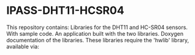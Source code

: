 # IPASS-DHT11-HCSR04
 This repository contains:  Libraries for the DHT11 and HC-SR04 sensors. With sample code.  An application built with the two libraries.  Doxygen documentation of the libraries.  These libraries require the 'hwlib' library, available via: 
